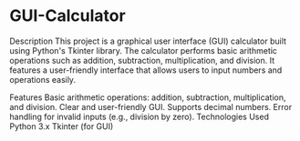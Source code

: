 # GUI-Calculator
Description
This project is a graphical user interface (GUI) calculator built using Python's Tkinter library. The calculator performs basic arithmetic operations such as addition, subtraction, multiplication, and division. It features a user-friendly interface that allows users to input numbers and operations easily.

Features
Basic arithmetic operations: addition, subtraction, multiplication, and division.
Clear and user-friendly GUI.
Supports decimal numbers.
Error handling for invalid inputs (e.g., division by zero).
Technologies Used
Python 3.x
Tkinter (for GUI)
